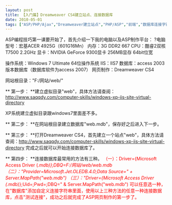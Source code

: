 ```yaml
---
layout: post
title: 【入门篇】Dreamweaver CS4建立站点、连接数据库		
date: 2010-05-01
tags: ["ASP/PHP/Ajax","Dreamweaver建立站点","PHP/ASP","前端","数据库连接字符串"]
---
```


ASP编程技巧第一课要开始了，首先介绍一下我的电脑以及ASP制作平台：
?电脑型号：宏基ACER 4925G（601G16Mn）
内存：3G DDR2 667
CPU：酷睿2双核T7500 2.2GHz
显卡：NVIDIA GeForce 9300显卡 256MB显存 64bit位宽

操作系统：Windows 7 Ultimate 64位操作系统
IIS：IIS7
数据库：access 2003版本数据库（数据库软件为access 2007）
网页制作：Dreamweaver CS4

网站根目录："F:/网站/web/"

** 第一步： **建立虚拟目录"web"，具体方法请查阅：<a href="http://www.saqqdy.com/computer-skills/windows-xp-iis-site-virtual-directory">http://www.saqqdy.com/computer-skills/windows-xp-iis-site-virtual-directory

</a>XP系统建立虚拟目录跟windows7里面差不多。

** 第二步： **在网站根目录建立数据库"web.mdb"，保存好之后进入下一步。

** 第三步： **打开Dreamweaver CS4，首先建立一个站点"web"，具体方法请查阅：<a href="http://www.saqqdy.com/computer-skills/windows-xp-iis-site-virtual-directory">http://www.saqqdy.com/computer-skills/windows-xp-iis-site-virtual-directory</a>
完成之后就可以开始连接数据库了。

** 第四步： **连接数据库最常用的方法有三种。
<span style="color: red;">（一）：Driver={Microsoft Access Driver (*.mdb)};DBQ=F:/网站/web/web.mdb
（二）："Provider=Microsoft.Jet.OLEDB.4.0;Data Source=" + Server.MapPath("web.mdb")
（三）："Driver={Microsoft Access Driver (*.mdb)};Uid=;Pwd=;DBQ=" & Server.MapPath("web.mdb")
可以任意选一种，在"数据库"添加自定义连接字符串里面，使用以上三种方法的任意一种连接数据库，点击"测试连接"，成功之后就完成了ASP网页制作的第一步了。		